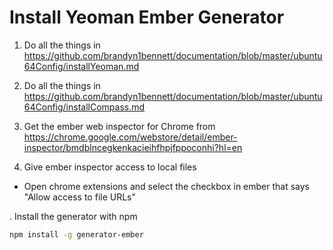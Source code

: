 Install Yeoman Ember Generator
================================

1. Do all the things in https://github.com/brandyn1bennett/documentation/blob/master/ubuntu64Config/installYeoman.md

2. Do all the things in https://github.com/brandyn1bennett/documentation/blob/master/ubuntu64Config/installCompass.md
 
3. Get the ember web inspector for Chrome from https://chrome.google.com/webstore/detail/ember-inspector/bmdblncegkenkacieihfhpjfppoconhi?hl=en 

4. Give ember inspector access to local files
  * Open chrome extensions and select the checkbox in ember that says "Allow access to file URLs"

. Install the generator with npm

  ```bash
  npm install -g generator-ember
  ```
